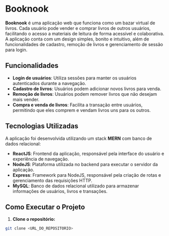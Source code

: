 # Booknook

**Booknook** é uma aplicação web que funciona como um bazar virtual de livros. Cada usuário pode vender e comprar livros de outros usuários, facilitando o acesso a materiais de leitura de forma acessível e colaborativa. A aplicação conta com um design simples, bonito e intuitivo, além de funcionalidades de cadastro, remoção de livros e gerenciamento de sessão para login.

## Funcionalidades

- **Login de usuários**: Utiliza sessões para manter os usuários autenticados durante a navegação.
- **Cadastro de livros**: Usuários podem adicionar novos livros para venda.
- **Remoção de livros**: Usuários podem remover livros que não desejam mais vender.
- **Compra e venda de livros**: Facilita a transação entre usuários, permitindo que eles comprem e vendam livros uns para os outros.

## Tecnologias Utilizadas

A aplicação foi desenvolvida utilizando um stack **MERN** com banco de dados relacional:

- **ReactJS**: Frontend da aplicação, responsável pela interface do usuário e experiência de navegação.
- **NodeJS**: Plataforma utilizada no backend para executar o servidor da aplicação.
- **Express**: Framework para NodeJS, responsável pela criação de rotas e gerenciamento das requisições HTTP.
- **MySQL**: Banco de dados relacional utilizado para armazenar informações de usuários, livros e transações.

## Como Executar o Projeto

1. **Clone o repositório:**

```bash
git clone <URL_DO_REPOSITORIO>

